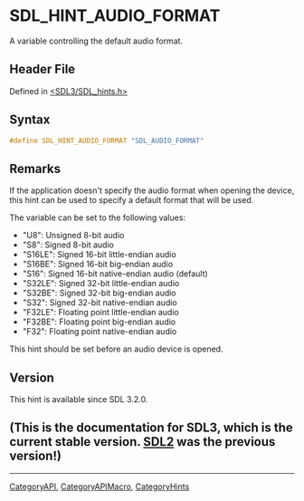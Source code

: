 # SDL_HINT_AUDIO_FORMAT

A variable controlling the default audio format.

## Header File

Defined in [<SDL3/SDL_hints.h>](https://github.com/libsdl-org/SDL/blob/main/include/SDL3/SDL_hints.h)

## Syntax

```c
#define SDL_HINT_AUDIO_FORMAT "SDL_AUDIO_FORMAT"
```

## Remarks

If the application doesn't specify the audio format when opening the
device, this hint can be used to specify a default format that will be
used.

The variable can be set to the following values:

- "U8": Unsigned 8-bit audio
- "S8": Signed 8-bit audio
- "S16LE": Signed 16-bit little-endian audio
- "S16BE": Signed 16-bit big-endian audio
- "S16": Signed 16-bit native-endian audio (default)
- "S32LE": Signed 32-bit little-endian audio
- "S32BE": Signed 32-bit big-endian audio
- "S32": Signed 32-bit native-endian audio
- "F32LE": Floating point little-endian audio
- "F32BE": Floating point big-endian audio
- "F32": Floating point native-endian audio

This hint should be set before an audio device is opened.

## Version

This hint is available since SDL 3.2.0.

## (This is the documentation for SDL3, which is the current stable version. [SDL2](https://wiki.libsdl.org/SDL2/) was the previous version!)



----
[CategoryAPI](CategoryAPI), [CategoryAPIMacro](CategoryAPIMacro), [CategoryHints](CategoryHints)

